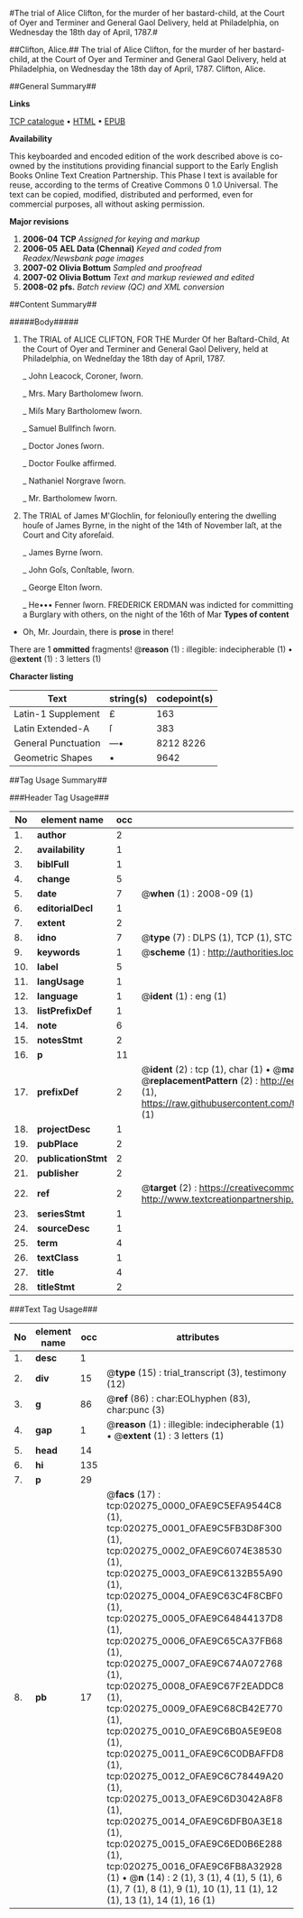#The trial of Alice Clifton, for the murder of her bastard-child, at the Court of Oyer and Terminer and General Gaol Delivery, held at Philadelphia, on Wednesday the 18th day of April, 1787.#

##Clifton, Alice.##
The trial of Alice Clifton, for the murder of her bastard-child, at the Court of Oyer and Terminer and General Gaol Delivery, held at Philadelphia, on Wednesday the 18th day of April, 1787.
Clifton, Alice.

##General Summary##

**Links**

[TCP catalogue](http://www.ota.ox.ac.uk/tcp/)  • 
[HTML](http://tei.it.ox.ac.uk/tcp/Texts-HTML/free/N15/N15865.html)  • 
[EPUB](http://tei.it.ox.ac.uk/tcp/Texts-EPUB/free/N15/N15865.epub)

**Availability**

This keyboarded and encoded edition of the
	       work described above is co-owned by the institutions
	       providing financial support to the Early English Books
	       Online Text Creation Partnership. This Phase I text is
	       available for reuse, according to the terms of Creative
	       Commons 0 1.0 Universal. The text can be copied,
	       modified, distributed and performed, even for
	       commercial purposes, all without asking permission.

**Major revisions**

1. __2006-04__ __TCP__ *Assigned for keying and markup*
1. __2006-05__ __AEL Data (Chennai)__ *Keyed and coded from Readex/Newsbank page images*
1. __2007-02__ __Olivia Bottum__ *Sampled and proofread*
1. __2007-02__ __Olivia Bottum__ *Text and markup reviewed and edited*
1. __2008-02__ __pfs.__ *Batch review (QC) and XML conversion*

##Content Summary##

#####Body#####

1. The TRIAL of ALICE CLIFTON, FOR THE Murder Of her Baſtard-Child, At the Court of Oyer and Terminer and General Gaol Delivery, held at Philadelphia, on Wedneſday the 18th day of April, 1787.

    _ John Leacock, Coroner, ſworn.

    _ Mrs. Mary Bartholomew ſworn.

    _ Miſs Mary Bartholomew ſworn.

    _ Samuel Bullfinch ſworn.

    _ Doctor Jones ſworn.

    _ Doctor Foulke affirmed.

    _ Nathaniel Norgrave ſworn.

    _ Mr. Bartholomew ſworn.

1. The TRIAL of James M'Glochlin, for feloniouſly entering the dwelling houſe of James Byrne, in the night of the 14th of November laſt, at the Court and City aforeſaid.

    _ James Byrne ſworn.

    _ John Goſs, Conſtable, ſworn.

    _ George Elton ſworn.

    _ He••• Fenner ſworn.
FREDERICK ERDMAN was indicted for committing a Burglary with others, on the night of the 16th of Mar
**Types of content**

  * Oh, Mr. Jourdain, there is **prose** in there!

There are 1 **ommitted** fragments! 
 @__reason__ (1) : illegible: indecipherable (1)  •  @__extent__ (1) : 3 letters (1)

**Character listing**


|Text|string(s)|codepoint(s)|
|---|---|---|
|Latin-1 Supplement|£|163|
|Latin Extended-A|ſ|383|
|General Punctuation|—•|8212 8226|
|Geometric Shapes|▪|9642|

##Tag Usage Summary##

###Header Tag Usage###

|No|element name|occ|attributes|
|---|---|---|---|
|1.|__author__|2||
|2.|__availability__|1||
|3.|__biblFull__|1||
|4.|__change__|5||
|5.|__date__|7| @__when__ (1) : 2008-09 (1)|
|6.|__editorialDecl__|1||
|7.|__extent__|2||
|8.|__idno__|7| @__type__ (7) : DLPS (1), TCP (1), STC (2), NOTIS (1), IMAGE-SET (1), EVANS-CITATION (1)|
|9.|__keywords__|1| @__scheme__ (1) : http://authorities.loc.gov/ (1)|
|10.|__label__|5||
|11.|__langUsage__|1||
|12.|__language__|1| @__ident__ (1) : eng (1)|
|13.|__listPrefixDef__|1||
|14.|__note__|6||
|15.|__notesStmt__|2||
|16.|__p__|11||
|17.|__prefixDef__|2| @__ident__ (2) : tcp (1), char (1)  •  @__matchPattern__ (2) : ([0-9\-]+):([0-9IVX]+) (1), (.+) (1)  •  @__replacementPattern__ (2) : http://eebo.chadwyck.com/downloadtiff?vid=$1&page=$2 (1), https://raw.githubusercontent.com/textcreationpartnership/Texts/master/tcpchars.xml#$1 (1)|
|18.|__projectDesc__|1||
|19.|__pubPlace__|2||
|20.|__publicationStmt__|2||
|21.|__publisher__|2||
|22.|__ref__|2| @__target__ (2) : https://creativecommons.org/publicdomain/zero/1.0/ (1), http://www.textcreationpartnership.org/docs/. (1)|
|23.|__seriesStmt__|1||
|24.|__sourceDesc__|1||
|25.|__term__|4||
|26.|__textClass__|1||
|27.|__title__|4||
|28.|__titleStmt__|2||


###Text Tag Usage###

|No|element name|occ|attributes|
|---|---|---|---|
|1.|__desc__|1||
|2.|__div__|15| @__type__ (15) : trial_transcript (3), testimony (12)|
|3.|__g__|86| @__ref__ (86) : char:EOLhyphen (83), char:punc (3)|
|4.|__gap__|1| @__reason__ (1) : illegible: indecipherable (1)  •  @__extent__ (1) : 3 letters (1)|
|5.|__head__|14||
|6.|__hi__|135||
|7.|__p__|29||
|8.|__pb__|17| @__facs__ (17) : tcp:020275_0000_0FAE9C5EFA9544C8 (1), tcp:020275_0001_0FAE9C5FB3D8F300 (1), tcp:020275_0002_0FAE9C6074E38530 (1), tcp:020275_0003_0FAE9C6132B55A90 (1), tcp:020275_0004_0FAE9C63C4F8CBF0 (1), tcp:020275_0005_0FAE9C64844137D8 (1), tcp:020275_0006_0FAE9C65CA37FB68 (1), tcp:020275_0007_0FAE9C674A072768 (1), tcp:020275_0008_0FAE9C67F2EADDC8 (1), tcp:020275_0009_0FAE9C68CB42E770 (1), tcp:020275_0010_0FAE9C6B0A5E9E08 (1), tcp:020275_0011_0FAE9C6C0DBAFFD8 (1), tcp:020275_0012_0FAE9C6C78449A20 (1), tcp:020275_0013_0FAE9C6D3042A8F8 (1), tcp:020275_0014_0FAE9C6DFB0A3E18 (1), tcp:020275_0015_0FAE9C6ED0B6E288 (1), tcp:020275_0016_0FAE9C6FB8A32928 (1)  •  @__n__ (14) : 2 (1), 3 (1), 4 (1), 5 (1), 6 (1), 7 (1), 8 (1), 9 (1), 10 (1), 11 (1), 12 (1), 13 (1), 14 (1), 16 (1)|
